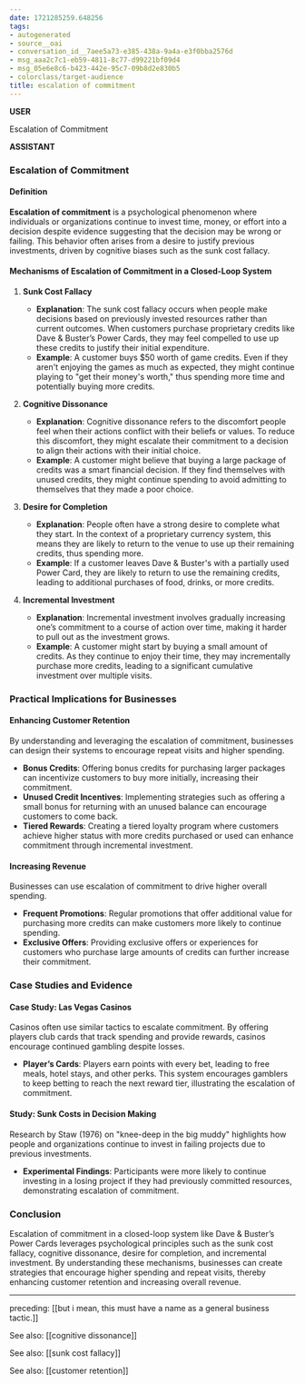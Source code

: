 ```yaml
---
date: 1721285259.648256
tags:
- autogenerated
- source__oai
- conversation_id__7aee5a73-e385-438a-9a4a-e3f0bba2576d
- msg_aaa2c7c1-eb59-4811-8c77-d99221bf09d4
- msg_05e6e8c6-b423-442e-95c7-09b8d2e830b5
- colorclass/target-audience
title: escalation of commitment
---
```


**USER**

Escalation of Commitment


**ASSISTANT**

### Escalation of Commitment

#### Definition
**Escalation of commitment** is a psychological phenomenon where individuals or organizations continue to invest time, money, or effort into a decision despite evidence suggesting that the decision may be wrong or failing. This behavior often arises from a desire to justify previous investments, driven by cognitive biases such as the sunk cost fallacy.

#### Mechanisms of Escalation of Commitment in a Closed-Loop System

1. **Sunk Cost Fallacy**
   - **Explanation**: The sunk cost fallacy occurs when people make decisions based on previously invested resources rather than current outcomes. When customers purchase proprietary credits like Dave & Buster’s Power Cards, they may feel compelled to use up these credits to justify their initial expenditure.
   - **Example**: A customer buys $50 worth of game credits. Even if they aren't enjoying the games as much as expected, they might continue playing to "get their money's worth," thus spending more time and potentially buying more credits.

2. **Cognitive Dissonance**
   - **Explanation**: Cognitive dissonance refers to the discomfort people feel when their actions conflict with their beliefs or values. To reduce this discomfort, they might escalate their commitment to a decision to align their actions with their initial choice.
   - **Example**: A customer might believe that buying a large package of credits was a smart financial decision. If they find themselves with unused credits, they might continue spending to avoid admitting to themselves that they made a poor choice.

3. **Desire for Completion**
   - **Explanation**: People often have a strong desire to complete what they start. In the context of a proprietary currency system, this means they are likely to return to the venue to use up their remaining credits, thus spending more.
   - **Example**: If a customer leaves Dave & Buster's with a partially used Power Card, they are likely to return to use the remaining credits, leading to additional purchases of food, drinks, or more credits.

4. **Incremental Investment**
   - **Explanation**: Incremental investment involves gradually increasing one’s commitment to a course of action over time, making it harder to pull out as the investment grows.
   - **Example**: A customer might start by buying a small amount of credits. As they continue to enjoy their time, they may incrementally purchase more credits, leading to a significant cumulative investment over multiple visits.

### Practical Implications for Businesses

#### Enhancing Customer Retention
By understanding and leveraging the escalation of commitment, businesses can design their systems to encourage repeat visits and higher spending.

- **Bonus Credits**: Offering bonus credits for purchasing larger packages can incentivize customers to buy more initially, increasing their commitment.
- **Unused Credit Incentives**: Implementing strategies such as offering a small bonus for returning with an unused balance can encourage customers to come back.
- **Tiered Rewards**: Creating a tiered loyalty program where customers achieve higher status with more credits purchased or used can enhance commitment through incremental investment.

#### Increasing Revenue
Businesses can use escalation of commitment to drive higher overall spending.

- **Frequent Promotions**: Regular promotions that offer additional value for purchasing more credits can make customers more likely to continue spending.
- **Exclusive Offers**: Providing exclusive offers or experiences for customers who purchase large amounts of credits can further increase their commitment.

### Case Studies and Evidence

#### Case Study: Las Vegas Casinos
Casinos often use similar tactics to escalate commitment. By offering players club cards that track spending and provide rewards, casinos encourage continued gambling despite losses.

- **Player’s Cards**: Players earn points with every bet, leading to free meals, hotel stays, and other perks. This system encourages gamblers to keep betting to reach the next reward tier, illustrating the escalation of commitment.

#### Study: Sunk Costs in Decision Making
Research by Staw (1976) on "knee-deep in the big muddy" highlights how people and organizations continue to invest in failing projects due to previous investments.

- **Experimental Findings**: Participants were more likely to continue investing in a losing project if they had previously committed resources, demonstrating escalation of commitment.

### Conclusion

Escalation of commitment in a closed-loop system like Dave & Buster’s Power Cards leverages psychological principles such as the sunk cost fallacy, cognitive dissonance, desire for completion, and incremental investment. By understanding these mechanisms, businesses can create strategies that encourage higher spending and repeat visits, thereby enhancing customer retention and increasing overall revenue.


---

preceding: [[but i mean, this must have a name as a general business tactic.]]

See also: [[cognitive dissonance]]


See also: [[sunk cost fallacy]]


See also: [[customer retention]]